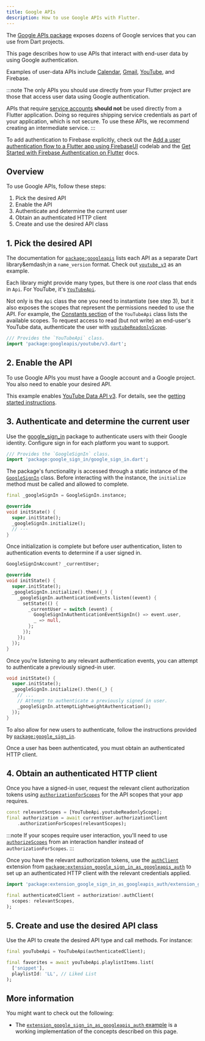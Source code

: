 ```yaml
---
title: Google APIs
description: How to use Google APIs with Flutter.
---
```


<?code-excerpt path-base="googleapis/"?>

The [Google APIs package][] exposes dozens of Google
services that you can use from Dart projects.

This page describes how to use APIs that interact with
end-user data by using Google authentication.

Examples of user-data APIs include
[Calendar][], [Gmail][], [YouTube][], and Firebase.

:::note
The only APIs you should use directly from your Flutter
project are those that access user data using Google authentication.

APIs that require [service accounts][] **should not**
be used directly from a Flutter application.
Doing so requires shipping service credentials as part
of your application, which is not secure.
To use these APIs,
we recommend creating an intermediate service.
:::

To add authentication to Firebase explicitly, check out the
[Add a user authentication flow to a Flutter app using FirebaseUI][fb-lab]
codelab and the
[Get Started with Firebase Authentication on Flutter][fb-auth] docs.
 
[fb-lab]: {{site.firebase}}/codelabs/firebase-auth-in-flutter-apps
[Calendar]: {{site.pub-api}}/googleapis/latest/calendar_v3/calendar_v3-library.html
[fb-auth]: {{site.firebase}}/docs/auth/flutter/start
[Gmail]: {{site.pub-api}}/googleapis/latest/gmail_v1/gmail_v1-library.html
[Google APIs package]: {{site.pub-pkg}}/googleapis
[service accounts]: https://cloud.google.com/iam/docs/service-account-overview
[YouTube]: {{site.pub-api}}/googleapis/latest/youtube_v3/youtube_v3-library.html

## Overview

To use Google APIs, follow these steps:

1. Pick the desired API
1. Enable the API
1. Authenticate and determine the current user
1. Obtain an authenticated HTTP client
1. Create and use the desired API class

## 1. Pick the desired API

The documentation for [`package:googleapis`][] lists
each API as a separate Dart library&emdash;in a
`name_version` format.
Check out [`youtube_v3`][] as an example.

Each library might provide many types,
but there is one _root_ class that ends in `Api`.
For YouTube, it's [`YouTubeApi`][].

Not only is the `Api` class the one you need to
instantiate (see step 3), but it also
exposes the scopes that represent the permissions
needed to use the API. For example,
the [Constants section][] of the
`YouTubeApi` class lists the available scopes.
To request access to read (but not write) an end-user's
YouTube data, authenticate the user with
[`youtubeReadonlyScope`][].

<?code-excerpt "lib/main.dart (youtube-import)"?>
```dart
/// Provides the `YouTubeApi` class.
import 'package:googleapis/youtube/v3.dart';
```

[Constants section]: {{site.pub-api}}/googleapis/latest/youtube_v3/YouTubeApi-class.html#constants
[`package:googleapis`]: {{site.pub-api}}/googleapis
[`youtube_v3`]: {{site.pub-api}}/googleapis/latest/youtube_v3/youtube_v3-library.html
[`YouTubeApi`]: {{site.pub-api}}/googleapis/latest/youtube_v3/YouTubeApi-class.html
[`youtubeReadonlyScope`]: {{site.pub-api}}/googleapis/latest/youtube_v3/YouTubeApi/youtubeReadonlyScope-constant.html

## 2. Enable the API

To use Google APIs you must have a Google account
and a Google project. You also
need to enable your desired API.

This example enables [YouTube Data API v3][].
For details, see the [getting started instructions][].

[getting started instructions]: https://cloud.google.com/apis/docs/getting-started
[YouTube Data API v3]: https://console.cloud.google.com/apis/library/youtube.googleapis.com

## 3. Authenticate and determine the current user

Use the [google_sign_in][gsi-pkg] package to
authenticate users with their Google identity.
Configure sign in for each platform you want to support.

<?code-excerpt "lib/main.dart (google-import)"?>
```dart
/// Provides the `GoogleSignIn` class.
import 'package:google_sign_in/google_sign_in.dart';
```

The package's functionality is accessed through
a static instance of the [`GoogleSignIn`][] class.
Before interacting with the instance,
the `initialize` method must be called and allowed to complete.

<?code-excerpt "lib/main.dart (init)"?>
```dart
final _googleSignIn = GoogleSignIn.instance;

@override
void initState() {
  super.initState();
  _googleSignIn.initialize();
  // ···
}
```

Once initialization is complete but before user authentication,
listen to authentication events to determine if a user signed in.

<?code-excerpt "lib/main.dart (post-init)" plaster="none"?>
```dart highlightLines=1,7,9-12
GoogleSignInAccount? _currentUser;

@override
void initState() {
  super.initState();
  _googleSignIn.initialize().then((_) {
    _googleSignIn.authenticationEvents.listen((event) {
      setState(() {
        _currentUser = switch (event) {
          GoogleSignInAuthenticationEventSignIn() => event.user,
          _ => null,
        };
      });
    });
  });
}
```

Once you're listening to any relevant authentication events,
you can attempt to authenticate a previously signed-in user.

```dart highlightLines=5-6
void initState() {
  super.initState();
  _googleSignIn.initialize().then((_) {
    // ...
    // Attempt to authenticate a previously signed in user.
    _googleSignIn.attemptLightweightAuthentication();
  });
}
```

To also allow for new users to authenticate,
follow the instructions provided by
[`package:google_sign_in`][gsi-pkg].

Once a user has been authenticated,
you must obtain an authenticated HTTP client.

[gsi-pkg]: {{site.pub-pkg}}/google_sign_in
[`GoogleSignIn`]: {{site.pub-api}}/google_sign_in/latest/google_sign_in/GoogleSignIn-class.html

## 4. Obtain an authenticated HTTP client

Once you have a signed-in user, request the
relevant client authorization tokens using [`authorizationForScopes`][]
for the API scopes that your app requires.

<?code-excerpt "lib/main.dart (scope-authorize)"?>
```dart
const relevantScopes = [YouTubeApi.youtubeReadonlyScope];
final authorization = await currentUser.authorizationClient
    .authorizationForScopes(relevantScopes);
```

:::note
If your scopes require user interaction,
you'll need to use [`authorizeScopes`][] from an interaction handler
instead of `authorizationForScopes`.
:::

Once you have the relevant authorization tokens,
use the [`authClient`][] extension from
[`package:extension_google_sign_in_as_googleapis_auth`][] to
set up an authenticated HTTP client with the relevant credentials applied.

<?code-excerpt "lib/main.dart (auth-import)"?>
```dart
import 'package:extension_google_sign_in_as_googleapis_auth/extension_google_sign_in_as_googleapis_auth.dart';
```

<?code-excerpt "lib/main.dart (auth-client)"?>
```dart
final authenticatedClient = authorization!.authClient(
  scopes: relevantScopes,
);
```

[`authorizationForScopes`]: {{site.pub-api}}/google_sign_in/latest/google_sign_in/GoogleSignInAuthorizationClient/authorizationForScopes.html
[`authorizeScopes`]: {{site.pub-api}}/google_sign_in/latest/google_sign_in/GoogleSignInAuthorizationClient/authorizeScopes.html
[`authClient`]: {{site.pub-api}}/extension_google_sign_in_as_googleapis_auth/latest/extension_google_sign_in_as_googleapis_auth/GoogleApisGoogleSignInAuth/authClient.html
[`package:extension_google_sign_in_as_googleapis_auth`]: {{site.pub-pkg}}/extension_google_sign_in_as_googleapis_auth

## 5. Create and use the desired API class

Use the API to create the desired API type and call methods.
For instance:

<?code-excerpt "lib/main.dart (playlist)"?>
```dart
final youTubeApi = YouTubeApi(authenticatedClient);

final favorites = await youTubeApi.playlistItems.list(
  ['snippet'],
  playlistId: 'LL', // Liked List
);
```

## More information

You might want to check out the following:

* The [`extension_google_sign_in_as_googleapis_auth` example][auth-ex]
  is a working implementation of the concepts described on this page.

[auth-ex]: {{site.pub-pkg}}/extension_google_sign_in_as_googleapis_auth/example
